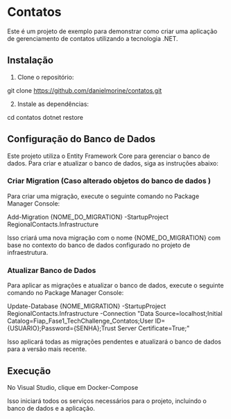 # Contatos  

Este é um projeto de exemplo para demonstrar como criar uma aplicação de gerenciamento de contatos utilizando a tecnologia .NET.

## Instalação

1. Clone o repositório:

git clone https://github.com/danielmorine/contatos.git

2. Instale as dependências:

cd contatos
dotnet restore

## Configuração do Banco de Dados

Este projeto utiliza o Entity Framework Core para gerenciar o banco de dados. Para criar e atualizar o banco de dados, siga as instruções abaixo:

### Criar Migration (Caso alterado objetos do banco de dados )

Para criar uma migração, execute o seguinte comando no Package Manager Console:

Add-Migration {NOME_DO_MIGRATION} -StartupProject RegionalContacts.Infrastructure

Isso criará uma nova migração com o nome {NOME_DO_MIGRATION} com base no contexto do banco de dados configurado no projeto de infraestrutura.

### Atualizar Banco de Dados

Para aplicar as migrações e atualizar o banco de dados, execute o seguinte comando no Package Manager Console:

Update-Database {NOME_MIGRATION} -StartupProject RegionalContacts.Infrastructure -Connection "Data Source=localhost;Initial Catalog=Fiap_Fase1_TechChallenge_Contatos;User ID={USUARIO};Password={SENHA};Trust Server Certificate=True;"

Isso aplicará todas as migrações pendentes e atualizará o banco de dados para a versão mais recente.

## Execução 

No Visual Studio, clique em Docker-Compose


Isso iniciará todos os serviços necessários para o projeto, incluindo o banco de dados e a aplicação.

